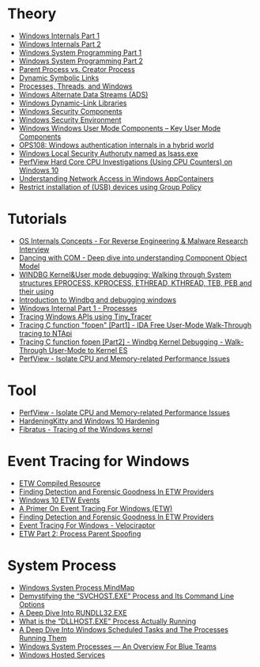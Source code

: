 # Theory 
  - [Windows Internals Part 1](https://www.amazon.in/Windows-Internals-Part-architecture-management-ebook/dp/B0711FDMRR)
  - [Windows Internals Part 2](https://www.amazon.in/Windows-Internals-Mark-Russinovich/dp/0135462401)
  - [Windows System Programming Part 1](https://leanpub.com/windows10systemprogramming)
  - [Windows System Programming Part 2](https://leanpub.com/windows10systemprogrammingpart2)
  - [Parent Process vs. Creator Process](https://scorpiosoftware.net/2021/01/10/parent-process-vs-creator-process/)
  - [Dynamic Symbolic Links](https://scorpiosoftware.net/2021/04/30/dynamic-symbolic-links/)
  - [Processes, Threads, and Windows](https://scorpiosoftware.net/2021/07/03/processes-threads-and-windows/amp/?__twitter_impression=true)
  - [Windows Alternate Data Streams (ADS)](https://www.winitor.com/pdf/NtfsAlternateDataStreams.pdf)
  - [Windows Dynamic-Link Libraries](https://www.winitor.com/pdf/DynamicLinkLibraries.pdf)
  - [Windows Security Components](https://www.winitor.com/pdf/WindowsSecurityComponents.pdf)
  - [Windows Security Environment](https://www.winitor.com/pdf/WindowsSecurityEnvironment.pdf)
  - [Windows Windows User Mode Components – Key User Mode Components](https://www.winitor.com/pdf/WindowsUserModeComponents.pdf)
  - [OPS108: Windows authentication internals in a hybrid world](https://www.youtube.com/watch?v=IlIP13iqJOg)
  - [Windows Local Security Authoruty named as lsass.exe](https://twitter.com/SteveSyfuhs/status/1423387173164707840)
  - [PerfView Hard Core CPU Investigations (Using CPU Counters) on Windows 10](https://docs.microsoft.com/en-us/archive/blogs/vancem/perfview-hard-core-cpu-investigations-using-cpu-counters-on-windows-10)
  - [Understanding Network Access in Windows AppContainers](https://googleprojectzero.blogspot.com/2021/08/understanding-network-access-windows-app.html?m=1)
  - [Restrict installation of (USB) devices using Group Policy](https://4sysops.com/archives/restrict-installation-of-usb-devices-using-group-policy/)

# Tutorials 
  - [OS Internals Concepts - For Reverse Engineering & Malware Research Interview](https://www.youtube.com/playlist?list=PLKwUZp9HwWoCZ7wjx-wQBlvudxauhcxpn)
  - [Dancing with COM - Deep dive into understanding Component Object Model](https://www.youtube.com/watch?v=8tjrFm2K30Q)
  - [WINDBG Kernel&User mode debugging: Walking through System structures EPROCESS, KPROCESS, ETHREAD, KTHREAD, TEB, PEB and their using](https://github.com/Dump-GUY/Malware-analysis-and-Reverse-engineering/blob/main/WINDBG%20Kernel%26User%20Mode%20Debugging/WINDBG%20Kernel%26User%20Mode%20Debugging.md)
  - [Introduction to Windbg and debugging windows](https://www.youtube.com/playlist?list=PLhx7-txsG6t6n_E2LgDGqgvJtCHPL7UFu)
  - [Windows Internal Part 1 - Processes](https://www.youtube.com/playlist?list=PLhx7-txsG6t5i-kIZ_hwJSgZrnka4GXvn)
  - [Tracing Windows APIs using Tiny_Tracer](https://www.youtube.com/watch?v=bPcCY-71XQQ)
  - [Tracing C function "fopen" [Part1] - IDA Free User-Mode Walk-Through tracing to NTApi](https://www.youtube.com/watch?v=1HZCg1gVPpw&list=PLf5wwHGjuyZ3DL3A2fB3doTtdp7uSwrg-&index=8)
  - [Tracing C function fopen [Part2] - Windbg Kernel Debugging - Walk-Through User-Mode to Kernel ES](https://www.youtube.com/watch?v=8oaEAPC84gc&list=PLf5wwHGjuyZ3DL3A2fB3doTtdp7uSwrg-&index=9)
  - [PerfView - Isolate CPU and Memory-related Performance Issues](https://channel9.msdn.com/Series/PerfView-Tutorial)
 
 # Tool
  - [PerfView - Isolate CPU and Memory-related Performance Issues](https://github.com/microsoft/perfview)
  - [HardeningKitty and Windows 10 Hardening](https://github.com/0x6d69636b/windows_hardening)
  - [Fibratus - Tracing of the Windows kernel](https://github.com/rabbitstack/fibratus)
 
 # Event Tracing for Windows
  - [ETW Compiled Resource](https://github.com/nasbench/ETW-Resources)
  - [Finding Detection and Forensic Goodness In ETW Providers](https://github.com/nasbench/MindMaps/tree/main/Finding%20Detection%20and%20Forensic%20Goodness%20In%20ETW%20Providers)
  - [Windows 10 ETW Events](https://github.com/jdu2600/Windows10EtwEvents)
  - [A Primer On Event Tracing For Windows (ETW)](https://nasbench.medium.com/a-primer-on-event-tracing-for-windows-etw-997725c082bf)
  - [Finding Detection and Forensic Goodness In ETW Providers](https://nasbench.medium.com/finding-detection-and-forensic-goodness-in-etw-providers-7c7a2b5b5f4f)
  - [Event Tracing For Windows - Velociraptor](https://velociraptor.velocidex.com/event-tracing-for-windows-41eb031abd69)
  - [ETW Part 2: Process Parent Spoofing](https://velociraptor.velocidex.com/etw-part-2-process-parent-spoofing-99df7e3db94d)

# System Process
  - [Windows Systen Process MindMap](https://github.com/nasbench/MindMaps/blob/main/Windows%20System%20Processes/Windows%20Services%20(Creation).xmind)
  - [Demystifying the “SVCHOST.EXE” Process and Its Command Line Options](https://nasbench.medium.com/demystifying-the-svchost-exe-process-and-its-command-line-options-508e9114e747)
  - [A Deep Dive Into RUNDLL32.EXE](https://nasbench.medium.com/a-deep-dive-into-rundll32-exe-642344b41e90)
  - [What is the “DLLHOST.EXE” Process Actually Running](https://nasbench.medium.com/what-is-the-dllhost-exe-process-actually-running-ef9fe4c19c08)
  - [A Deep Dive Into Windows Scheduled Tasks and The Processes Running Them](https://nasbench.medium.com/a-deep-dive-into-windows-scheduled-tasks-and-the-processes-running-them-218d1eed4cce)
  - [Windows System Processes — An Overview For Blue Teams](https://nasbench.medium.com/windows-system-processes-an-overview-for-blue-teams-42fa7a617920)
  - [Windows Hosted Services](https://github.com/Virtual-Base/CyberSecurityKnowledgeBase/blob/main/Resources/Windows%20Hosted%20Services%20(svchost)%20-%20Child%20Baseline%20v.1.pdf)


